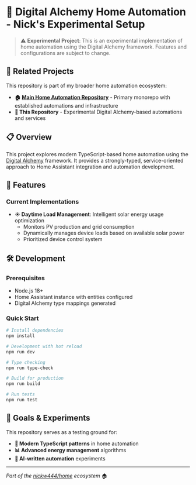 # 🏡 Digital Alchemy Home Automation - Nick's Experimental Setup

> ⚠️ **Experimental Project**: This is an experimental implementation of home automation using the Digital Alchemy framework. Features and configurations are subject to change.

## 🔗 Related Projects

This repository is part of my broader home automation ecosystem:

- **🏠 [Main Home Automation Repository](https://github.com/nickw444/home)** - Primary monorepo with established automations and infrastructure
- **🧪 This Repository** - Experimental Digital Alchemy-based automations and services

## 📋 Overview

This project explores modern TypeScript-based home automation using the [Digital Alchemy](https://github.com/Digital-Alchemy-TS/core) framework. It provides a strongly-typed, service-oriented approach to Home Assistant integration and automation development.

## 🚀 Features

### Current Implementations

- **☀️ Daytime Load Management**: Intelligent solar energy usage optimization
  - Monitors PV production and grid consumption
  - Dynamically manages device loads based on available solar power
  - Prioritized device control system

## 🛠️ Development

### Prerequisites

- Node.js 18+
- Home Assistant instance with entities configured
- Digital Alchemy type mappings generated

### Quick Start

```bash
# Install dependencies
npm install

# Development with hot reload
npm run dev

# Type checking
npm run type-check

# Build for production
npm run build

# Run tests
npm run test
```

## 🎯 Goals & Experiments

This repository serves as a testing ground for:

- **🔬 Modern TypeScript patterns** in home automation
- **📊 Advanced energy management** algorithms
- **🤖 AI-written automation** experiments

---

*Part of the [nickw444/home](https://github.com/nickw444/home) ecosystem* 🏠
